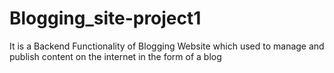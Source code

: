 # Blogging_site-project1
It is a Backend Functionality of Blogging Website which used to manage and publish content on the internet in the form of a blog
